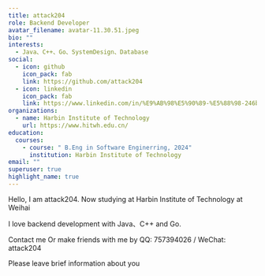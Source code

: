```yaml
---
title: attack204
role: Backend Developer
avatar_filename: avatar-11.30.51.jpeg
bio: ""
interests:
  - Java、C++、Go、SystemDesign、Database
social:
  - icon: github
    icon_pack: fab
    link: https://github.com/attack204
  - icon: linkedin
    icon_pack: fab
    link: https://www.linkedin.com/in/%E9%AB%98%E5%90%89-%E5%88%98-246b8b231/
organizations:
  - name: Harbin Institute of Technology
    url: https://www.hitwh.edu.cn/
education:
  courses:
    - course: " B.Eng in Software Enginerring, 2024"
      institution: Harbin Institute of Technology
email: ""
superuser: true
highlight_name: true
---
```

Hello, I am attack204. Now studying at Harbin Institute of Technology at Weihai

I love backend development with Java、C++ and Go.

Contact me Or make friends with me  by QQ: 757394026 / WeChat: attack204

Please leave brief information about you 